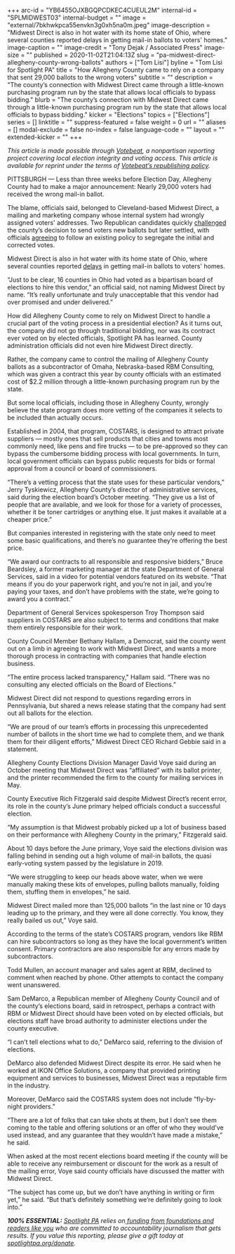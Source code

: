 +++
arc-id = "YB6455OJXBGQPCDKEC4CUEUL2M"
internal-id = "SPLMIDWEST03"
internal-budget = ""
image = "external/7bkhwkpca55envkn3g0xh5na0m.jpeg"
image-description = "Midwest Direct is also in hot water with its home state of Ohio, where several counties reported delays in getting mail-in ballots to voters' homes."
image-caption = ""
image-credit = "Tony Dejak / Associated Press"
image-size = ""
published = 2020-11-02T21:04:13Z
slug = "pa-midwest-direct-allegheny-county-wrong-ballots"
authors = ["Tom Lisi"]
byline = "Tom Lisi for Spotlight PA"
title = "How Allegheny County came to rely on a company that sent 29,000 ballots to the wrong voters"
subtitle = ""
description = "The county’s connection with Midwest Direct came through a little-known purchasing program run by the state that allows local officials to bypass bidding."
blurb = "The county’s connection with Midwest Direct came through a little-known purchasing program run by the state that allows local officials to bypass bidding."
kicker = "Elections"
topics = ["Elections"]
series = []
linktitle = ""
suppress-featured = false
weight = 0
url = ""
aliases = []
modal-exclude = false
no-index = false
language-code = ""
layout = ""
extended-kicker = ""
+++

<i>This article is made possible through </i><a href="http://votebeat.org/"><i>Votebeat</i></a><i>, a nonpartisan reporting project covering local election integrity and voting access. This article is available for reprint under the terms of </i><a href="https://votebeat.org/republishing/"><i>Votebeat’s republishing policy</i></a><i>.</i>

PITTSBURGH — Less than three weeks before Election Day, Allegheny County had to make a major announcement: Nearly 29,000 voters had received the wrong mail-in ballot.

The blame, officials said, belonged to Cleveland-based Midwest Direct, a mailing and marketing company whose internal system had wrongly assigned voters' addresses. Two Republican candidates quickly <a href="https://www.wesa.fm/post/parnell-claims-victory-lawsuit-county-officials-call-waste-time#stream/0" target=_blank>challenged</a> the county’s decision to send voters new ballots but later settled, with officials <a href="https://www.post-gazette.com/news/politics-local/2020/10/25/Allegheny-County-Board-of-Elections-Sean-Parnell-Luke-Negron-election-lawsuit/stories/202010250210">agreeing</a> to follow an existing policy to segregate the initial and corrected votes.

Midwest Direct is also in hot water with its home state of Ohio, where several counties reported <a href="https://www.cleveland.com/election/2020/10/thousands-of-ohio-voters-still-awaiting-absentee-ballots-due-to-delays-with-cleveland-based-printer.html" target=_blank>delays</a> in getting mail-in ballots to voters' homes.

“Just to be clear, 16 counties in Ohio had voted as a bipartisan board of elections to hire this vendor,” an official said, not naming Midwest Direct by name. “It’s really unfortunate and truly unacceptable that this vendor had over promised and under delivered.”

How did Allegheny County come to rely on Midwest Direct to handle a crucial part of the voting process in a presidential election? As it turns out, the company did not go through traditional bidding, nor was its contract ever voted on by elected officials, Spotlight PA has learned. County administration officials did not even hire Midwest Direct directly.

<script src="https://www.spotlightpa.org/embed.js" async></script><div data-spl-embed-version="1" data-spl-src="https://www.spotlightpa.org/embeds/newsletter/"></div>

Rather, the company came to control the mailing of Allegheny County ballots as a subcontractor of Omaha, Nebraska-based RBM Consulting, which was given a contract this year by county officials with an estimated cost of $2.2 million through a little-known purchasing program run by the state.

But some local officials, including those in Allegheny County, wrongly believe the state program does more vetting of the companies it selects to be included than actually occurs.

Established in 2004, that program, COSTARS, is designed to attract private suppliers — mostly ones that sell products that cities and towns most commonly need, like pens and fire trucks — to be pre-approved so they can bypass the cumbersome bidding process with local governments. In turn, local government officials can bypass public requests for bids or formal approval from a council or board of commissioners.

“There’s a vetting process that the state uses for these particular vendors,” Jerry Tyskiewicz, Allegheny County’s director of administrative services, said during the election board’s October meeting. “They give us a list of people that are available, and we look for those for a variety of processes, whether it be toner cartridges or anything else. It just makes it available at a cheaper price.”

But companies interested in registering with the state only need to meet some basic qualifications, and there’s no guarantee they’re offering the best price.

“We award our contracts to all responsible and responsive bidders,” Bruce Beardsley, a former marketing manager at the state Department of General Services, said in a video for potential vendors featured on its website. “That means if you do your paperwork right, and you’re not in jail, and you’re paying your taxes, and don’t have problems with the state, we’re going to award you a contract.”

Department of General Services spokesperson Troy Thompson said suppliers in COSTARS are also subject to terms and conditions that make them entirely responsible for their work.

County Council Member Bethany Hallam, a Democrat, said the county went out on a limb in agreeing to work with Midwest Direct, and wants a more thorough process in contracting with companies that handle election business.

“The entire process lacked transparency," Hallam said. “There was no consulting any elected officials on the Board of Elections.”

Midwest Direct did not respond to questions regarding errors in Pennsylvania, but shared a news release stating that the company had sent out all ballots for the election.

<script src="https://www.spotlightpa.org/embed.js" async></script><div data-spl-embed-version="1" data-spl-src="https://www.spotlightpa.org/embeds/donate/?teaser_text=Spotlight%20PA%20provides%20essential%2C%20public-service%20journalism%20about%20Pennsylvania%20thank%20to%20readers%20like%20you.%20For%20a%20limited%20time%2C%20become%20a%20member%20and%20your%20contribution%20will%20be%20TRIPLED.&cta_text=YES%2C%20TRIPLE%20MY%20GIFT&eyebrow_text=BECOME%20A%20MEMBER"></div>

“We are proud of our team’s efforts in processing this unprecedented number of ballots in the short time we had to complete them, and we thank them for their diligent efforts,” Midwest Direct CEO Richard Gebbie said in a statement.

Allegheny County Elections Division Manager David Voye said during an October meeting that Midwest Direct was “affiliated” with its ballot printer, and the printer recommended the firm to the county for mailing services in May.

County Executive Rich Fitzgerald said despite Midwest Direct’s recent error, its role in the county’s June primary helped officials conduct a successful election.

“My assumption is that Midwest probably picked up a lot of business based on their performance with Allegheny County in the primary,” Fitzgerald said.

About 10 days before the June primary, Voye said the elections division was falling behind in sending out a high volume of mail-in ballots, the quasi early-voting system passed by the legislature in 2019.

“We were struggling to keep our heads above water, when we were manually making these kits of envelopes, pulling ballots manually, folding them, stuffing them in envelopes,” he said.

Midwest Direct mailed more than 125,000 ballots “in the last nine or 10 days leading up to the primary, and they were all done correctly. You know, they really bailed us out,” Voye said.

According to the terms of the state’s COSTARS program, vendors like RBM can hire subcontractors so long as they have the local government’s written consent. Primary contractors are also responsible for any errors made by subcontractors.

Todd Mullen, an account manager and sales agent at RBM, declined to comment when reached by phone. Other attempts to contact the company went unanswered.

Sam DeMarco, a Republican member of Allegheny County Council and of the county’s elections board, said in retrospect, perhaps a contract with RBM or Midwest Direct should have been voted on by elected officials, but elections staff have broad authority to administer elections under the county executive.

“I can’t tell elections what to do,” DeMarco said, referring to the division of elections.

DeMarco also defended Midwest Direct despite its error. He said when he worked at IKON Office Solutions, a company that provided printing equipment and services to businesses, Midwest Direct was a reputable firm in the industry.

Moreover, DeMarco said the COSTARS system does not include “fly-by-night providers.”

“There are a lot of folks that can take shots at them, but I don’t see them coming to the table and offering solutions or an offer of who they would’ve used instead, and any guarantee that they wouldn’t have made a mistake,” he said.

When asked at the most recent elections board meeting if the county will be able to receive any reimbursement or discount for the work as a result of the mailing error, Voye said county officials have discussed the matter with Midwest Direct.

“The subject has come up, but we don’t have anything in writing or firm yet,” he said. “But that’s definitely something we’re definitely going to look into.”

<i><b>100% ESSENTIAL:</b></i><i> </i><a href="https://www.spotlightpa.org/"><i>Spotlight PA</i></a><i> relies on</i><a href="https://www.spotlightpa.org/support"><i> funding from foundations and readers like you</i></a><i> who are committed to accountability journalism that gets results. If you value this reporting, please give a gift today at </i><a href="http://spotlightpa.org/donate"><i>spotlightpa.org/donate</i></a><i>.</i>

<script src="https://www.spotlightpa.org/embed.js" async></script><div data-spl-embed-version="1" data-spl-src="https://www.spotlightpa.org/embeds/tips/?tip_text=Are%20you%20a%20Pennsylvania%20resident%20with%20a%20voting%20or%20election%20question%3F%20Send%20it%20to%20Spotlight%20PA%20and%20we'll%20do%20our%20best%20to%20answer%20it.&flag_text=election%202020"></div>
